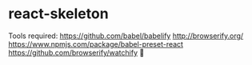 # react-skeleton

Tools required:
   https://github.com/babel/babelify
   http://browserify.org/
   https://www.npmjs.com/package/babel-preset-react
   https://github.com/browserify/watchify
   
